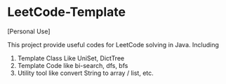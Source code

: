 # LeetCode-Template
[Personal Use]

This project provide useful codes for LeetCode solving in Java. Including
1. Template Class Like UniSet, DictTree
2. Template Code like bi-search, dfs, bfs
3. Utility tool like convert String to array / list, etc.
